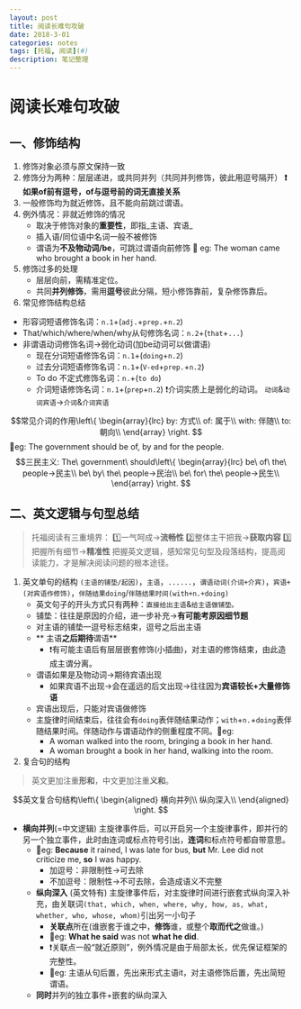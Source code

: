 ```yaml
---
layout: post
title: 阅读长难句攻破
date: 2018-3-01
categories: notes
tags: [托福, 阅读](#)
description: 笔记整理
---
```

# 阅读长难句攻破
## 一、修饰结构
1. 修饰对象必须与原文保持一致
2. 修饰分为两种：层层递进，或共同并列（共同并列修饰，彼此用逗号隔开）
	**❗️如果of前有逗号，of与逗号前的词无直接关系**
3. 一般修饰均为就近修饰，且不能向前跳过谓语。
4. 例外情况：非就近修饰的情况
	- 取决于修饰对象的**重要性**，即指_主语、宾语_
	- 插入语/同位语中名词一般不被修饰
	- 谓语为**不及物动词/be**，可跳过谓语向前修饰
		🔆 eg: The woman came who brought a book in her hand.
5. 修饰过多的处理
	- 层层向前，需精准定位。
	- 共同**并列修饰**，需用**逗号**彼此分隔，短小修饰靠前，复杂修饰靠后。
6. 常见修饰结构总结
- 形容词短语修饰名词：`n.1`+(`adj.`+`prep.`+`n.2`)
- That/which/where/when/why从句修饰名词：`n.2`+(`that`+`...`)
- 非谓语动词修饰名词→弱化动词(加be动词可以做谓语)
	- 现在分词短语修饰名词：`n.1`+(`doing`+`n.2`)
	- 过去分词短语修饰名词：`n.1`+(`V-ed`+`prep.`+`n.2`)
	- To do 不定式修饰名词：`n.`+(`to do`)
	- 介词短语修饰名词：`n.1`+(`prep`+`n.2`)
		❗️介词实质上是弱化的动词。
		`动词`&`动词宾语`→`介词`&`介词宾语`
<script type="text/x-mathjax-config">
MathJax.Hub.Config({tex2jax: {inlineMath:[['$','$']]}});
</script>
<script type="text/javascript" src="http://cdn.mathjax.org/mathjax/latest/MathJax.js?config=TeX-AMS-MML_HTMLorMML"></script>
$$常见介词的作用\left\{
\begin{array}{lrc}
by: 方式\\
of: 属于\\
 with: 伴随\\
 to: 朝向\\
\end{array}
\right.
$$
🔆eg: The government should be of, by and for the people.
$$三民主义: The\ government\ should\left\{
\begin{array}{lrc}
be\ of\ the\ people→民主\\
be\ by\ the\ people→民治\\
be\ for\ the\ people→民生\\
\end{array}
\right.
$$	
## 二、英文逻辑与句型总结
> 托福阅读有三重境界：
> 1️⃣一气呵成→**流畅性**
> 2️⃣整体主干把我→**获取内容**
> 3️⃣把握所有细节→**精准性**
> 把握英文逻辑，感知常见句型及段落结构，提高阅读能力，才是解决阅读问题的根本途径。
1. 英文单句的结构
	`(主语的铺垫/起因)`，`主语`，`......`，`谓语动词(介词+介宾)`，`宾语+(对宾语作修饰)`，`伴随结果doing`/`伴随结果时间(with+n.+doing)`
	- 英文句子的开头方式只有两种：`直接给出主语`&`给主语做铺垫。`
	- 铺垫：往往是原因的介绍，进一步补充→**有可能考原因细节题**
	- 对主语的铺垫一逗号标志结束，逗号之后出主语
	- ** 主语**之后期待**谓语**
		- ❗️有可能主语后有层层嵌套修饰(小插曲)，对主语的修饰结束，由此造成主谓分离。
	- 谓语如果是及物动词→期待宾语出现
		- 如果宾语不出现→会在遥远的后文出现→往往因为**宾语较长+大量修饰语**
	- 宾语出现后，只能对宾语做修饰
	- 主旋律时间结束后，往往会有`doing`表伴随结果动作；`with`+`n.`+`doing`表伴随结果时间。伴随动作与谓语动作的侧重程度不同。🔆eg: 
		- A woman walked into the room, bringing a book in her hand.
		- A woman brought a book in her hand, walking into the room.
2. 复合句的结构
> 英文更加注重**形和**，中文更加注重**义和**。

$$英文复合句结构\left\{
\begin{aligned}
横向并列\\
纵向深入\\
\end{aligned}
\right.
$$
- **横向并列**(=中文逻辑)
	主旋律事件后，可以开启另一个主旋律事件，即并行的另一个独立事件，此时由连词或标点符号引出，**连词**和标点符号都自带意思。
	-  🔆eg:  **Because** it rained, I was late for bus, **but** Mr. Lee did not criticize me, **so** I was happy.
		- 加逗号：非限制性→可去除
		- 不加逗号：限制性→不可去除，会造成语义不完整
	- **纵向深入** (英文特有)
		主旋律事件后，对主旋律时间进行嵌套式纵向深入补充，由关联词`(that, which, when, where, why, how, as, what, whether, who, whose, whom)`引出另一小句子
		- **关联点**所在(谁嵌套于谁之中，**修饰**谁，或整个**取而代之**做谁。)
		- 🔆eg: **What he said** was not **what he did**.
		- ❗️关联点一般“就近原则”，例外情况是由于局部太长，优先保证框架的完整性。
		- 🔆eg: 主语从句后置，先出来形式主语it，对主语修饰后置，先出简短谓语。
	-  **同时**并列的独立事件+嵌套的纵向深入